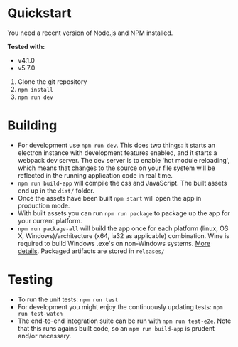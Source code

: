 # Quickstart

You need a recent version of Node.js and NPM installed.

**Tested with:**

* v4.1.0
* v5.7.0

1. Clone the git repository
2. `npm install`
3. `npm run dev`

# Building

- For development use `npm run dev`. This does two things: it starts an electron instance with development features enabled, and it starts a webpack dev server. The dev server is to enable 'hot module reloading', which means that changes to the source on your file system will be reflected in the running application code in real time.
- `npm run build-app` will compile the css and JavaScript. The built assets end up in the `dist/` folder.
- Once the assets have been built `npm start` will open the app in production mode.
- With built assets you can run `npm run package` to package up the app for your current platform.
- `npm run package-all` will build the app once for each platform (linux, OS X, Windows)/architecture (x64, ia32 as applicable) combination. Wine is required to build Windows .exe's on non-Windows systems. [More details](https://github.com/electron-userland/electron-packager). Packaged artifacts are stored in `releases/`

# Testing

- To run the unit tests: `npm run test`
- For development you might enjoy the continuously updating tests: `npm run test-watch`
- The end-to-end integration suite can be run with `npm run test-e2e`. Note that this runs agains built code, so an `npm run build-app` is prudent and/or necessary.
